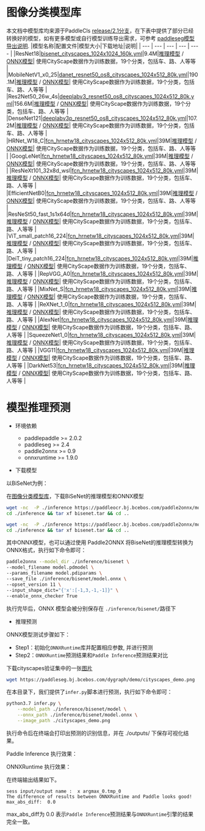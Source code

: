 # 图像分类模型库

本文档中模型库均来源于PaddleCls [release/2.1分支](https://github.com/PaddlePaddle/PaddleClas/tree/release/2.1)，在下表中提供了部分已经转换好的模型，如有更多模型或自行模型训练导出需求，可参考 [paddleseg模型导出说明](https://github.com/PaddlePaddle/PaddleSeg/blob/release/2.4/docs/model_export.md).
|模型名称|配置文件|模型大小|下载地址|说明|
| --- | --- | --- | --- | ---- |
|ResNet18|[bisenet_cityscapes_1024x1024_160k.yml](https://github.com/PaddlePaddle/PaddleSeg/blob/release/2.4/configs/bisenet/bisenet_cityscapes_1024x1024_160k.yml)|9.4M|[推理模型]() / [ONNX模型](model.onnx)| 使用CityScape数据作为训练数据，19个分类，包括车、路、人等等 |
|MobileNetV1_x0_25|[danet_resnet50_os8_cityscapes_1024x512_80k.yml](https://github.com/PaddlePaddle/PaddleSeg/blob/release/2.4/configs/danet/danet_resnet50_os8_cityscapes_1024x512_80k.yml)|190.1M|[推理模型]() / [ONNX模型](model.onnx)| 使用CityScape数据作为训练数据，19个分类，包括车、路、人等等 |
|Res2Net50_26w_4s|[deeplabv3_resnet50_os8_cityscapes_1024x512_80k.yml](https://github.com/PaddlePaddle/PaddleSeg/blob/release/2.4/configs/deeplabv3/deeplabv3_resnet50_os8_cityscapes_1024x512_80k.yml)|156.6M|[推理模型]() / [ONNX模型](model.onnx)| 使用CityScape数据作为训练数据，19个分类，包括车、路、人等等 |
|DenseNet121|[deeplabv3p_resnet50_os8_cityscapes_1024x512_80k.yml](https://github.com/PaddlePaddle/PaddleSeg/blob/release/2.4/configs/deeplabv3p/deeplabv3p_resnet50_os8_cityscapes_1024x512_80k.yml)|107.2M|[推理模型]() / [ONNX模型](model.onnx)| 使用CityScape数据作为训练数据，19个分类，包括车、路、人等等 |
|HRNet_W18_C|[fcn_hrnetw18_cityscapes_1024x512_80k.yml](https://github.com/PaddlePaddle/PaddleSeg/blob/release/2.4/configs/fcn/fcn_hrnetw18_cityscapes_1024x512_80k.yml)|39M|[推理模型]() / [ONNX模型](model.onnx)| 使用CityScape数据作为训练数据，19个分类，包括车、路、人等等 |
|GoogLeNet|[fcn_hrnetw18_cityscapes_1024x512_80k.yml](https://github.com/PaddlePaddle/PaddleSeg/blob/release/2.4/configs/fcn/fcn_hrnetw18_cityscapes_1024x512_80k.yml)|39M|[推理模型]() / [ONNX模型](model.onnx)| 使用CityScape数据作为训练数据，19个分类，包括车、路、人等等 |
|ResNeXt101_32x8d_wsl|[fcn_hrnetw18_cityscapes_1024x512_80k.yml](https://github.com/PaddlePaddle/PaddleSeg/blob/release/2.4/configs/fcn/fcn_hrnetw18_cityscapes_1024x512_80k.yml)|39M|[推理模型]() / [ONNX模型](model.onnx)| 使用CityScape数据作为训练数据，19个分类，包括车、路、人等等 |
|EfficientNetB0|[fcn_hrnetw18_cityscapes_1024x512_80k.yml](https://github.com/PaddlePaddle/PaddleSeg/blob/release/2.4/configs/fcn/fcn_hrnetw18_cityscapes_1024x512_80k.yml)|39M|[推理模型]() / [ONNX模型](model.onnx)| 使用CityScape数据作为训练数据，19个分类，包括车、路、人等等 |
|ResNeSt50_fast_1s1x64d|[fcn_hrnetw18_cityscapes_1024x512_80k.yml](https://github.com/PaddlePaddle/PaddleSeg/blob/release/2.4/configs/fcn/fcn_hrnetw18_cityscapes_1024x512_80k.yml)|39M|[推理模型]() / [ONNX模型](model.onnx)| 使用CityScape数据作为训练数据，19个分类，包括车、路、人等等 |
|ViT_small_patch16_224|[fcn_hrnetw18_cityscapes_1024x512_80k.yml](https://github.com/PaddlePaddle/PaddleSeg/blob/release/2.4/configs/fcn/fcn_hrnetw18_cityscapes_1024x512_80k.yml)|39M|[推理模型]() / [ONNX模型](model.onnx)| 使用CityScape数据作为训练数据，19个分类，包括车、路、人等等 |
|DeiT_tiny_patch16_224|[fcn_hrnetw18_cityscapes_1024x512_80k.yml](https://github.com/PaddlePaddle/PaddleSeg/blob/release/2.4/configs/fcn/fcn_hrnetw18_cityscapes_1024x512_80k.yml)|39M|[推理模型]() / [ONNX模型](model.onnx)| 使用CityScape数据作为训练数据，19个分类，包括车、路、人等等 |
|RepVGG_A0|[fcn_hrnetw18_cityscapes_1024x512_80k.yml](https://github.com/PaddlePaddle/PaddleSeg/blob/release/2.4/configs/fcn/fcn_hrnetw18_cityscapes_1024x512_80k.yml)|39M|[推理模型]() / [ONNX模型](model.onnx)| 使用CityScape数据作为训练数据，19个分类，包括车、路、人等等 |
|MixNet_S|[fcn_hrnetw18_cityscapes_1024x512_80k.yml](https://github.com/PaddlePaddle/PaddleSeg/blob/release/2.4/configs/fcn/fcn_hrnetw18_cityscapes_1024x512_80k.yml)|39M|[推理模型]() / [ONNX模型](model.onnx)| 使用CityScape数据作为训练数据，19个分类，包括车、路、人等等 |
|ReXNet_1_0|[fcn_hrnetw18_cityscapes_1024x512_80k.yml](https://github.com/PaddlePaddle/PaddleSeg/blob/release/2.4/configs/fcn/fcn_hrnetw18_cityscapes_1024x512_80k.yml)|39M|[推理模型]() / [ONNX模型](model.onnx)| 使用CityScape数据作为训练数据，19个分类，包括车、路、人等等 |
|AlexNet|[fcn_hrnetw18_cityscapes_1024x512_80k.yml](https://github.com/PaddlePaddle/PaddleSeg/blob/release/2.4/configs/fcn/fcn_hrnetw18_cityscapes_1024x512_80k.yml)|39M|[推理模型]() / [ONNX模型](model.onnx)| 使用CityScape数据作为训练数据，19个分类，包括车、路、人等等 |
|SqueezeNet1_0|[fcn_hrnetw18_cityscapes_1024x512_80k.yml](https://github.com/PaddlePaddle/PaddleSeg/blob/release/2.4/configs/fcn/fcn_hrnetw18_cityscapes_1024x512_80k.yml)|39M|[推理模型]() / [ONNX模型](model.onnx)| 使用CityScape数据作为训练数据，19个分类，包括车、路、人等等 |
|VGG11|[fcn_hrnetw18_cityscapes_1024x512_80k.yml](https://github.com/PaddlePaddle/PaddleSeg/blob/release/2.4/configs/fcn/fcn_hrnetw18_cityscapes_1024x512_80k.yml)|39M|[推理模型]() / [ONNX模型](model.onnx)| 使用CityScape数据作为训练数据，19个分类，包括车、路、人等等 |
|DarkNet53|[fcn_hrnetw18_cityscapes_1024x512_80k.yml](https://github.com/PaddlePaddle/PaddleSeg/blob/release/2.4/configs/fcn/fcn_hrnetw18_cityscapes_1024x512_80k.yml)|39M|[推理模型]() / [ONNX模型](model.onnx)| 使用CityScape数据作为训练数据，19个分类，包括车、路、人等等 |


# 模型推理预测

- 环境依赖
    - paddlepaddle >= 2.0.2
    - paddleseg >= 2.4
    - paddle2onnx >= 0.9
    - onnxruntime >= 1.9.0

- 下载模型

以BiSeNet为例：

在[图像分类模型库](#图像分类模型库)，下载BiSeNet的推理模型和ONNX模型

```bash
wget -nc  -P ./inference https://paddleocr.bj.bcebos.com/paddle2onnx/models/pdmodel/bisenet.tar
cd ./inference && tar xf bisenet.tar && cd ..

wget -nc  -P ./inference https://paddleocr.bj.bcebos.com/paddle2onnx/models/onnx/bisenet.tar
cd ./inference && tar xf bisenet.tar && cd ..
```

其中ONNX模型，也可以通过使用 Paddle2ONNX 将BiseNet的推理模型转换为ONNX格式，执行如下命令即可：

```bash
paddle2onnx --model_dir ./inference/bisenet \
--model_filename model.pdmodel \
--params_filename model.pdiparams \
--save_file ./inference/bisenet/model.onnx \
--opset_version 11 \
--input_shape_dict="{'x':[-1,3,-1,-1]}" \
--enable_onnx_checker True
```

执行完毕后，ONNX 模型会被分别保存在 `./inference/bisenet/`路径下

- 推理预测

ONNX模型测试步骤如下：

- Step1：初始化`ONNXRuntime`库并配置相应参数, 并进行预测
- Step2：`ONNXRuntime`预测结果和`Paddle Inference`预测结果对比

下载cityscapes验证集中的一张[图片](https://paddleseg.bj.bcebos.com/dygraph/demo/cityscapes_demo.png)

```bash
wget https://paddleseg.bj.bcebos.com/dygraph/demo/cityscapes_demo.png
```

在本目录下，我们提供了`infer.py`脚本进行预测，执行如下命令即可：

```bash
python3.7 infer.py \
    --model_path ./inference/bisenet/model \
    --onnx_path ./inference/bisenet/model.onnx \
    --image_path ./cityscapes_demo.png
```

执行命令后在终端会打印出预测的识别信息，并在 ./outputs/ 下保存可视化结果。

Paddle Inference 执行效果：


ONNXRuntime 执行效果：


在终端输出结果如下。

```
sess input/output name :  x argmax_0.tmp_0
The difference of results between ONNXRuntime and Paddle looks good!
max_abs_diff:  0.0

```

max_abs_diff为 0.0 表示`Paddle Inference`预测结果与`ONNXRuntime`引擎的结果完全一致。

